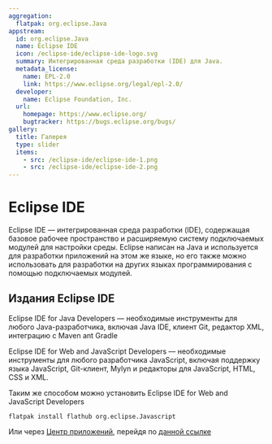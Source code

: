 ```yaml
---
aggregation:
  flatpak: org.eclipse.Java
appstream:
  id: org.eclipse.Java
  name: Eclipse IDE
  icon: /eclipse-ide/eclipse-ide-logo.svg
  summary: Интегрированная среда разработки (IDE) для Java.
  metadata_license:
    name: EPL-2.0
    link: https://www.eclipse.org/legal/epl-2.0/
  developer:
    name: Eclipse Foundation, Inc.
  url:
    homepage: https://www.eclipse.org/
    bugtracker: https://bugs.eclipse.org/bugs/
gallery:
  title: Галерея
  type: slider
  items:
    - src: /eclipse-ide/eclipse-ide-1.png
    - src: /eclipse-ide/eclipse-ide-2.png
---
```


# Eclipse IDE

Eclipse IDE — интегрированная среда разработки (IDE), содержащая базовое рабочее пространство и расширяемую систему подключаемых модулей для настройки среды. Eclipse написан на Java и используется для разработки приложений на этом же языке, но его также можно использовать для разработки на других языках программирования с помощью подключаемых модулей.

<AGWGallery />

## Издания Eclipse IDE

Eclipse IDE for Java Developers — необходимые инструменты для любого Java-разработчика, включая Java IDE, клиент Git, редактор XML, интеграцию с Maven ant Gradle

Eclipse IDE for Web and JavaScript Developers — необходимые инструменты для любого разработчика JavaScript, включая поддержку языка JavaScript, Git-клиент, Mylyn и редакторы для JavaScript, HTML, CSS и XML.

<!--@include: @ru/apps/.parts/install/content-flatpak.md-->

Таким же способом можно установить Eclipse IDE for Web and JavaScript Developers

```shell
flatpak install flathub org.eclipse.Javascript
```

Или через [Центр приложений](/gnome-software), перейдя по [данной ссылке](appstream://org.eclipse.Javascript)
